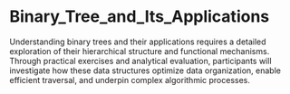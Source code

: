 # Binary_Tree_and_Its_Applications
Understanding binary trees and their applications requires a detailed exploration of their hierarchical structure and functional mechanisms. Through practical exercises and analytical evaluation, participants will investigate how these data structures optimize data organization, enable efficient traversal, and underpin complex algorithmic processes.
